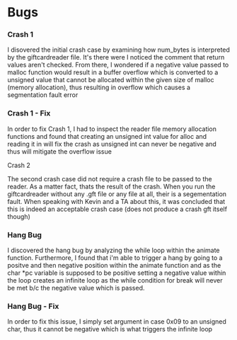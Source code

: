 <h1> Bugs </h1>

<h3> Crash 1</h3>
<p> I disovered the initial crash case by examining how num_bytes is interpreted by the giftcardreader file. It's there were I noticed the comment that return values aren't checked. From there, I wondered if a negative value passed to malloc function would result in a buffer overflow which is converted to a unsigned value that cannot be allocated within the given size of malloc (memory allocation), thus resulting in overflow which causes a segmentation fault error </p>

<h3> Crash 1 - Fix </h3>
<p> In order to fix Crash 1, I had to inspect the reader file memory allocation functions and found that creating an unsigned int value for alloc and reading it in will fix the crash as unsigned int can never be negative and thus will mitigate the overflow issue </p>

</h3> Crash 2 </h3>
<p> The second crash case did not require a crash file to be passed to the reader. As a matter fact, thats the result of the crash. When you run the giftcardreader without any .gft file or any file at all, their is a segementation fault. When speaking with Kevin and a TA about this, it was concluded that this is indeed an acceptable crash case (does not produce a crash gft itself though)


<h3> Hang Bug </h3>

<p> I discovered the hang bug by analyzing the while loop within the animate function. Furthermore, I found that i'm able to trigger a hang by going to a positve and then negative position within the animate function and as the char *pc variable is supposed to be positive setting a negative value within the loop creates an infinite loop as the while condition for break will never be met b/c the negative value which is passed. <p> 

<h3> Hang Bug - Fix </h3>

<p> In order to fix this issue, I simply set  argument in case 0x09 to an unsigned char, thus it cannot be negative which is what triggers the infinite loop <p> 